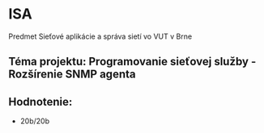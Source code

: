 # ISA
Predmet Sieťové aplikácie a správa sietí vo VUT v Brne

## Téma projektu: Programovanie sieťovej služby - Rozšírenie SNMP agenta

## Hodnotenie:
- 20b/20b
